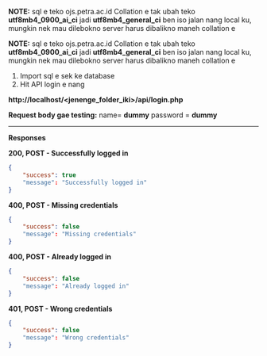 **NOTE:** sql e teko ojs.petra.ac.id Collation e tak ubah teko **utf8mb4_0900_ai_ci** jadi **utf8mb4_general_ci** ben iso jalan nang local ku, mungkin nek mau dilebokno server harus dibalikno maneh collation e

**NOTE:** sql e teko ojs.petra.ac.id Collation e tak ubah teko **utf8mb4_0900_ai_ci** jadi **utf8mb4_general_ci** ben iso jalan nang local ku, mungkin nek mau dilebokno server harus dibalikno maneh collation e

1. Import sql e sek ke database
2. Hit API login e nang

**http://localhost/<jenenge_folder_iki>/api/login.php**

**Request body gae testing:**
name= **dummy**
password = **dummy**

---

**Responses**

**200, POST - Successfully logged in**

```json
{
	"success": true
	"message": "Successfully logged in"
}
```

**400, POST - Missing credentials**

```json
{
	"success": false
	"message": "Missing credentials"
}
```

**400, POST - Already logged in**

```json
{
	"success": false
	"message": "Already logged in"
}
```

**401, POST - Wrong credentials**

```json
{
	"success": false
	"message": "Wrong credentials"
}
```
